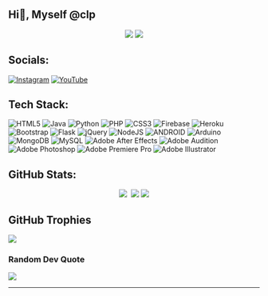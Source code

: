 
## Hi👋,  Myself @clp
<p align="center">
<img src="https://wakatime.com/badge/user/018b4ee1-f094-43a3-87fd-c82fcef7b1b4.svg"/>
<img src="https://visitcount.itsvg.in/api?id=chethaslp&icon=0&color=0"/>
</p>



##  Socials:
[![Instagram](https://img.shields.io/badge/Instagram-%23E4405F.svg?logo=Instagram&logoColor=white)](https://instagram.com/im.clp) [![YouTube](https://img.shields.io/badge/YouTube-%23FF0000.svg?logo=YouTube&logoColor=white)](https://youtube.com/@yt_clp) 

## Tech Stack:
![HTML5](https://img.shields.io/badge/html5-%23E34F26.svg?style=for-the-badge&logo=html5&logoColor=white) ![Java](https://img.shields.io/badge/java-%23ED8B00.svg?style=for-the-badge&logo=java&logoColor=white) ![Python](https://img.shields.io/badge/python-3670A0?style=for-the-badge&logo=python&logoColor=ffdd54) ![PHP](https://img.shields.io/badge/php-%23777BB4.svg?style=for-the-badge&logo=php&logoColor=white) ![CSS3](https://img.shields.io/badge/css3-%231572B6.svg?style=for-the-badge&logo=css3&logoColor=white) ![Firebase](https://img.shields.io/badge/firebase-%23039BE5.svg?style=for-the-badge&logo=firebase) ![Heroku](https://img.shields.io/badge/heroku-%23430098.svg?style=for-the-badge&logo=heroku&logoColor=white) ![Bootstrap](https://img.shields.io/badge/bootstrap-%23563D7C.svg?style=for-the-badge&logo=bootstrap&logoColor=white) ![Flask](https://img.shields.io/badge/flask-%23000.svg?style=for-the-badge&logo=flask&logoColor=white) ![jQuery](https://img.shields.io/badge/jquery-%230769AD.svg?style=for-the-badge&logo=jquery&logoColor=white) ![NodeJS](https://img.shields.io/badge/node.js-6DA55F?style=for-the-badge&logo=node.js&logoColor=white) ![ANDROID](https://img.shields.io/badge/android-%2320232a.svg?style=for-the-badge&logo=android&logoColor=%a4c639) 
![Arduino](https://img.shields.io/badge/-Arduino-00979D?style=for-the-badge&logo=Arduino&logoColor=white)
![MongoDB](https://img.shields.io/badge/MongoDB-%234ea94b.svg?style=for-the-badge&logo=mongodb&logoColor=white) ![MySQL](https://img.shields.io/badge/mysql-%2300f.svg?style=for-the-badge&logo=mysql&logoColor=white) ![Adobe After Effects](https://img.shields.io/badge/Adobe%20After%20Effects-9999FF.svg?style=for-the-badge&logo=Adobe%20After%20Effects&logoColor=white) ![Adobe Audition](https://img.shields.io/badge/Adobe%20Audition-9999FF.svg?style=for-the-badge&logo=Adobe%20Audition&logoColor=white) ![Adobe Photoshop](https://img.shields.io/badge/adobephotoshop-%2331A8FF.svg?style=for-the-badge&logo=adobephotoshop&logoColor=white) ![Adobe Premiere Pro](https://img.shields.io/badge/Adobe%20Premiere%20Pro-9999FF.svg?style=for-the-badge&logo=Adobe%20Premiere%20Pro&logoColor=white) ![Adobe Illustrator](https://img.shields.io/badge/adobeillustrator-%23FF9A00.svg?style=for-the-badge&logo=adobeillustrator&logoColor=white) 

## GitHub Stats:
<p align="center">
  <img src="https://github-readme-stats.vercel.app/api?username=chethaslp&theme=dark&hide_border=false&include_all_commits=true&count_private=true"/>&nbsp;
  <img src="https://github-readme-streak-stats.herokuapp.com/?user=chethaslp&theme=dark&hide_border=false)"/>
  <img src="https://github-readme-stats.vercel.app/api/top-langs/?username=chethaslp&theme=dark&hide_border=false&include_all_commits=true&count_private=true&layout=compact"/>
</p>

## GitHub Trophies
![](https://github-profile-trophy.vercel.app/?username=chethaslp&theme=radical&no-frame=false&no-bg=true&margin-w=4)

### Random Dev Quote
![](https://quotes-github-readme.vercel.app/api?type=horizontal&theme=dark)

---


